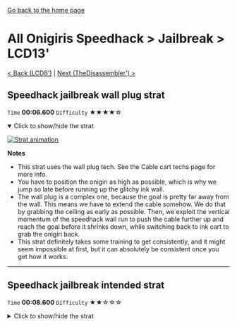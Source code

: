 [Go back to the home page](https://github.com/Doublevil/scbspeedrun)

# All Onigiris Speedhack > Jailbreak > LCD13'

[< Back (LCD8')](https://github.com/Doublevil/scbspeedrun/blob/main/levels/arb_sh/LCD/LCD8'.md) | [Next (TheDisassembler') >](https://github.com/Doublevil/scbspeedrun/blob/main/levels/arb_sh/A/TheDisassembler'.md)

## Speedhack jailbreak wall plug strat

`Time` **00:06.600** `Difficulty` ★★★★☆
<details open>
  <summary>Click to show/hide the strat</summary>

  [![Strat animation](https://github.com/Doublevil/scbspeedrun/blob/main/media/levels/LCD/LCD13_S_JailbreakWallPlug.webp)](https://github.com/Doublevil/scbspeedrun/blob/main/media/levels/LCD/LCD13_S_JailbreakWallPlug.mp4?raw=true)

  **Notes**
  - This strat uses the wall plug tech. See the Cable cart techs page for more info.
  - You have to position the onigiri as high as possible, which is why we jump so late before running up the glitchy ink wall.
  - The wall plug is a complex one, because the goal is pretty far away from the wall. This means we have to extend the cable somehow. We do that by grabbing the ceiling as early as possible. Then, we exploit the vertical momentum of the speedhack wall run to push the cable further up and reach the goal before it shrinks down, while switching back to ink cart to grab the onigiri back.
  - This strat definitely takes some training to get consistently, and it might seem impossible at first, but it can absolutely be consistent once you get how it works.
</details>

---
## Speedhack jailbreak intended strat

`Time` **00:08.600** `Difficulty` ★★☆☆☆
<details>
  <summary>Click to show/hide the strat</summary>

  [![Strat animation](https://github.com/Doublevil/scbspeedrun/blob/main/media/levels/LCD/LCD13_S_JailbreakIntended.webp)](https://github.com/Doublevil/scbspeedrun/blob/main/media/levels/LCD/LCD13_S_JailbreakIntended.mp4?raw=true)

  **Notes**
  - Be careful on the jump from the top of the wall, that's an edge coyote. We first detach, then a bit later press Jump. Don't jump too late either, because you don't want to land on top of the glitch block, but on its side.
  - If you can't get the edge coyote consistently, land on top of the huge wall and jump from there.
</details>
